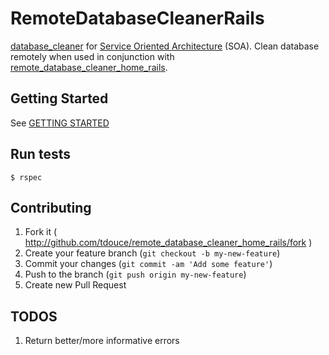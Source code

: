 # RemoteDatabaseCleanerRails

[database_cleaner](https://github.com/bmabey/database_cleaner) for [Service Oriented Architecture](http://en.wikipedia.org/wiki/Service-oriented_architecture) (SOA). Clean
database remotely when used in conjunction with [remote_database_cleaner_home_rails](https://github.com/tdouce/remote_database_cleaner_home_rails).

## Getting Started

See [GETTING STARTED](https://github.com/tdouce/remote_database_cleaner/wiki/Getting-Started)

## Run tests


    $ rspec


## Contributing

1. Fork it ( http://github.com/tdouce/remote_database_cleaner_home_rails/fork )
2. Create your feature branch (`git checkout -b my-new-feature`)
3. Commit your changes (`git commit -am 'Add some feature'`)
4. Push to the branch (`git push origin my-new-feature`)
5. Create new Pull Request

## TODOS

1. Return better/more informative errors
